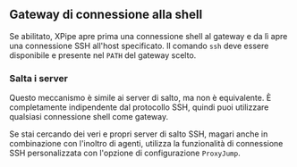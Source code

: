 ## Gateway di connessione alla shell

Se abilitato, XPipe apre prima una connessione shell al gateway e da lì apre una connessione SSH all'host specificato. Il comando `ssh` deve essere disponibile e presente nel `PATH` del gateway scelto.

### Salta i server

Questo meccanismo è simile ai server di salto, ma non è equivalente. È completamente indipendente dal protocollo SSH, quindi puoi utilizzare qualsiasi connessione shell come gateway.

Se stai cercando dei veri e propri server di salto SSH, magari anche in combinazione con l'inoltro di agenti, utilizza la funzionalità di connessione SSH personalizzata con l'opzione di configurazione `ProxyJump`.